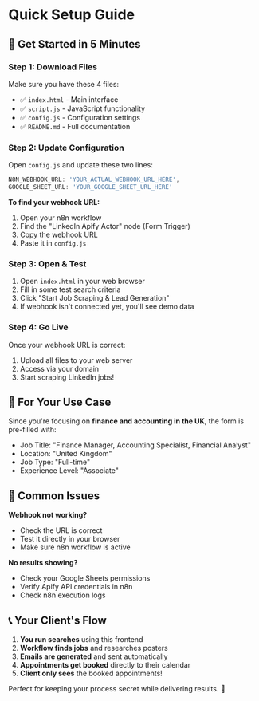 # Quick Setup Guide

## 🚀 Get Started in 5 Minutes

### Step 1: Download Files
Make sure you have these 4 files:
- ✅ `index.html` - Main interface
- ✅ `script.js` - JavaScript functionality  
- ✅ `config.js` - Configuration settings
- ✅ `README.md` - Full documentation

### Step 2: Update Configuration
Open `config.js` and update these two lines:

```javascript
N8N_WEBHOOK_URL: 'YOUR_ACTUAL_WEBHOOK_URL_HERE',
GOOGLE_SHEET_URL: 'YOUR_GOOGLE_SHEET_URL_HERE'
```

**To find your webhook URL:**
1. Open your n8n workflow
2. Find the "LinkedIn Apify Actor" node (Form Trigger)
3. Copy the webhook URL
4. Paste it in `config.js`

### Step 3: Open & Test
1. Open `index.html` in your web browser
2. Fill in some test search criteria
3. Click "Start Job Scraping & Lead Generation"
4. If webhook isn't connected yet, you'll see demo data

### Step 4: Go Live
Once your webhook URL is correct:
1. Upload all files to your web server
2. Access via your domain
3. Start scraping LinkedIn jobs!

## 🎯 For Your Use Case

Since you're focusing on **finance and accounting in the UK**, the form is pre-filled with:
- Job Title: "Finance Manager, Accounting Specialist, Financial Analyst"
- Location: "United Kingdom"  
- Job Type: "Full-time"
- Experience Level: "Associate"

## 🔧 Common Issues

**Webhook not working?**
- Check the URL is correct
- Test it directly in your browser
- Make sure n8n workflow is active

**No results showing?**
- Check your Google Sheets permissions
- Verify Apify API credentials in n8n
- Check n8n execution logs

## 📞 Your Client's Flow

1. **You run searches** using this frontend
2. **Workflow finds jobs** and researches posters  
3. **Emails are generated** and sent automatically
4. **Appointments get booked** directly to their calendar
5. **Client only sees** the booked appointments!

Perfect for keeping your process secret while delivering results. 🎯 
